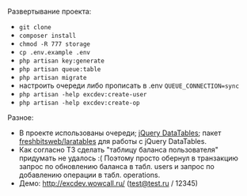 Развертывание проекта:

- `git clone`
- `composer install`
- `chmod -R 777 storage`
- `cp .env.example .env`
- `php artisan key:generate`
- `php artisan queue:table`
- `php artisan migrate`
- настроить очереди либо прописать в .env `QUEUE_CONNECTION=sync` 
- `php artisan -help excdev:create-user`
- `php artisan -help excdev:create-op`

Разное:
- В проекте использованы очереди; [jQuery DataTables](https://datatables.net/); пакет [freshbitsweb/laratables](https://github.com/freshbitsweb/laratables) для работы с jQuery DataTables.
- Как согласно ТЗ сделать "таблицу баланса пользователя" придумать не удалось :( Поэтому просто обернул в транзакцию запрос по обновлению баланса в табл. users и запрос по добавлению операции в табл. operations.  
- Демо: http://excdev.wowcall.ru/ (test@test.ru / 12345)

